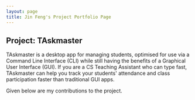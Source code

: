 ```yaml
---
layout: page
title: Jin Feng's Project Portfolio Page
---
```


## Project: TAskmaster

TAskmaster is a desktop app for managing students, optimised for use 
via a Command Line Interface (CLI) while still having the benefits of 
a Graphical User Interface (GUI). If you are a CS Teaching Assistant 
who can type fast, TAskmaster can help you track your students' 
attendance and class participation faster than traditional GUI apps.

Given below are my contributions to the project.